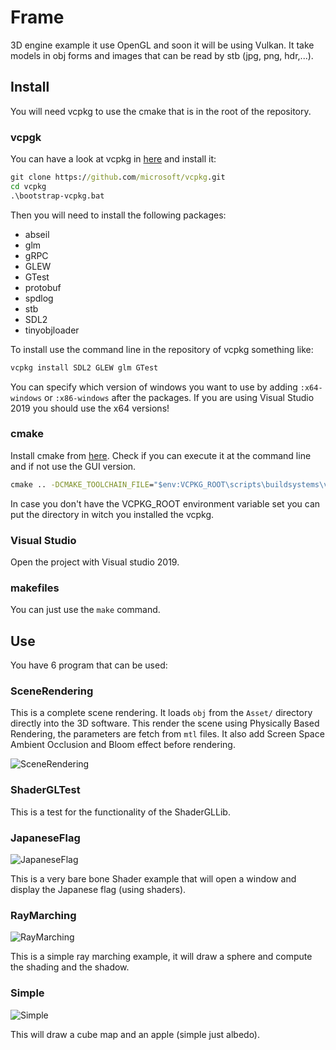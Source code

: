 # Frame

3D engine example it use OpenGL and soon it will be using Vulkan. It take 
models in obj forms and images that can be read by stb (jpg, png, hdr,...).

## Install

You will need vcpkg to use the cmake that is in the root of the repository.

### vcpgk

You can have a look at vcpkg in [here](https://github.com/microsoft/vcpkg) and
install it:

```cmd
git clone https://github.com/microsoft/vcpkg.git
cd vcpkg
.\bootstrap-vcpkg.bat
```

Then you will need to install the following packages:

- abseil
- glm
- gRPC
- GLEW
- GTest
- protobuf
- spdlog
- stb
- SDL2
- tinyobjloader

To install use the command line in the repository of vcpkg something like:

```cmd
vcpkg install SDL2 GLEW glm GTest
```

You can specify which version of windows you want to use by adding
```:x64-windows``` or ```:x86-windows``` after the packages. If you are using
Visual Studio 2019 you should use the x64 versions!

### cmake

Install cmake from [here](https://cmake.org/). Check if you can execute it at
the command line and if not use the GUI version.

```cmd
cmake .. -DCMAKE_TOOLCHAIN_FILE="$env:VCPKG_ROOT\scripts\buildsystems\vcpkg.cmake"
```

In case you don't have the VCPKG_ROOT environment variable set you can put the
directory in witch you installed the vcpkg.

### Visual Studio

Open the project with Visual studio 2019.

### makefiles

You can just use the ```make``` command.

## Use

You have 6 program that can be used:

### SceneRendering

This is a complete scene rendering. It loads ```obj``` from the ```Asset/```
directory directly into the 3D software. This render the scene using
Physically Based Rendering, the parameters are fetch from ```mtl``` files.
It also add Screen Space Ambient Occlusion and Bloom effect before rendering.

![SceneRendering](https://github.com/anirul/ShaderGL/raw/master/Sample/SceneRendering.png "A Scene rendering made with ShaderGL.")

### ShaderGLTest

This is a test for the functionality of the ShaderGLLib.

### JapaneseFlag

![JapaneseFlag](https://github.com/anirul/ShaderGL/raw/master/Sample/JapaneseFlag.png "A rendering of the Japanese flag using shaders.")

This is a very bare bone Shader example that will open a window and display
the Japanese flag (using shaders).

### RayMarching

![RayMarching](https://github.com/anirul/ShaderGL/raw/master/Sample/RayMarching.png "A rendering of a sphere on a plane using raymaching shaders.")

This is a simple ray marching example, it will draw a sphere and compute the
shading and the shadow.

### Simple

![Simple](https://github.com/anirul/ShaderGL/raw/master/Sample/Simple.png "A rendering of an apple floating in the coulds.")

This will draw a cube map and an apple (simple just albedo).
